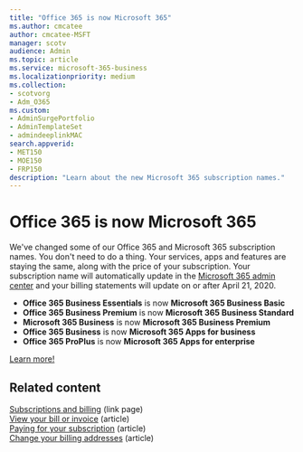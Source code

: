 ```yaml
---
title: "Office 365 is now Microsoft 365"
ms.author: cmcatee
author: cmcatee-MSFT
manager: scotv
audience: Admin
ms.topic: article
ms.service: microsoft-365-business
ms.localizationpriority: medium
ms.collection:
- scotvorg
- Adm_O365
ms.custom: 
- AdminSurgePortfolio
- AdminTemplateSet
- admindeeplinkMAC
search.appverid:
- MET150
- MOE150
- FRP150
description: "Learn about the new Microsoft 365 subscription names."
---
```


# Office 365 is now Microsoft 365

We've changed some of our Office 365 and Microsoft 365 subscription names. You don't need to do a thing. Your services, apps and features are staying the same, along with the price of your subscription. Your subscription name will automatically update in the <a href="https://go.microsoft.com/fwlink/p/?linkid=2166757" target="_blank">Microsoft 365 admin center</a> and your billing statements will update on or after April 21, 2020.

- **Office 365 Business Essentials** is now **Microsoft 365 Business Basic**
- **Office 365 Business Premium** is now **Microsoft 365 Business Standard**
- **Microsoft 365 Business** is now **Microsoft 365 Business Premium**
- **Office 365 Business** is now **Microsoft 365 Apps for business**
- **Office 365 ProPlus** is now **Microsoft 365 Apps for enterprise**

[Learn more!](https://go.microsoft.com/fwlink/?linkid=2120533)

## Related content

[Subscriptions and billing](../commerce/index.yml) (link page)\
[View your bill or invoice](../commerce/billing-and-payments/view-your-bill-or-invoice.md) (article)\
[Paying for your subscription](../commerce/billing-and-payments/pay-for-your-subscription.md) (article)\
[Change your billing addresses](../commerce/billing-and-payments/change-your-billing-addresses.md) (article)
